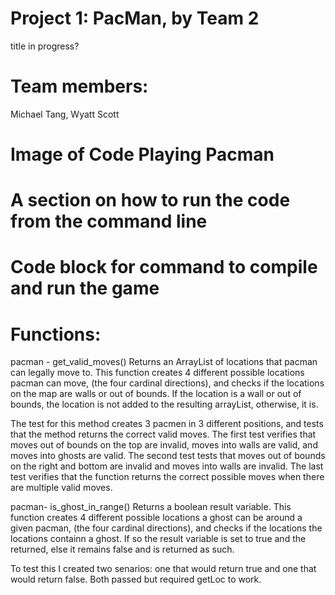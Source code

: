 # Project 1: PacMan, by Team 2
title in progress?

# Team members:
Michael Tang, Wyatt Scott

# Image of Code Playing Pacman

# A section on how to run the code from the command line
# Code block for command to compile and run the game

# Functions:

pacman - get_valid_moves()
Returns an ArrayList of locations that pacman can legally move to.
This function creates 4 different possible locations pacman can move, (the four cardinal directions), and checks if the locations on the map are walls or out of bounds. If the location is a wall or out of bounds, the location is not added to the resulting arrayList, otherwise, it is.

The test for this method creates 3 pacmen in 3 different positions, and tests that the method returns the correct valid moves. 
The first test verifies that moves out of bounds on the top are invalid, moves into walls are valid, and moves into ghosts are valid. 
The second test tests that moves out of bounds on the right and bottom are invalid and moves into walls are invalid.
The last test verifies that the function returns the correct possible moves when there are multiple valid moves.

pacman- is_ghost_in_range()
Returns a boolean result variable.
This function creates 4 different possible locations a ghost can be around a given pacman, (the four cardinal directions), and checks if the locations the locations containn a ghost. If so the result variable is set to true and the returned, else it remains false and is returned as such.

To test this I created two senarios: one that would return true and one that would return false. Both passed but required getLoc to work.
